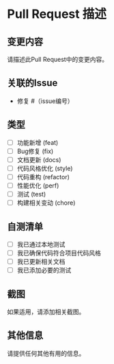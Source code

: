 # Pull Request 描述

## 变更内容

请描述此Pull Request中的变更内容。

## 关联的Issue

- 修复 #（issue编号）

## 类型

- [ ] 功能新增 (feat)
- [ ] Bug修复 (fix)
- [ ] 文档更新 (docs)
- [ ] 代码风格优化 (style)
- [ ] 代码重构 (refactor)
- [ ] 性能优化 (perf)
- [ ] 测试 (test)
- [ ] 构建相关变动 (chore)

## 自测清单

- [ ] 我已通过本地测试
- [ ] 我已确保代码符合项目代码风格
- [ ] 我已更新相关文档
- [ ] 我已添加必要的测试

## 截图

如果适用，请添加相关截图。

## 其他信息

请提供任何其他有用的信息。 